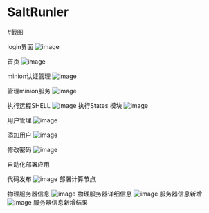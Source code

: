 # SaltRunler
#截图


login界面
![image](https://github.com/kbsonlong/fowl/raw/master/screenshots/login.jpg)

首页
![image](https://github.com/kbsonlong/salt_ruler/blob/master/screenshots/home.png)

minion认证管理
![image](https://github.com/kbsonlong/fowl/raw/master/screenshots/minion_auth_man.png)

管理minion服务
![image](https://github.com/kbsonlong/fowl/blob/master/screenshots/minion_start.png)

执行远程SHELL
![image](https://github.com/kbsonlong/fowl/raw/master/screenshots/command.png)
执行States 模块
![image](https://github.com/kbsonlong/fowl/raw/master/screenshots/STATES_Modules.png)

用户管理
![image](https://github.com/kbsonlong/salt_ruler/blob/master/screenshots/userinfo.png)

添加用户
![image](https://github.com/kbsonlong/salt_ruler/blob/master/screenshots/useradd.png)

修改密码
![image](https://github.com/kbsonlong/salt_ruler/blob/master/screenshots/userchange.png)

自动化部署应用


代码发布
![image](https://github.com/kbsonlong/salt_ruler/blob/master/screenshots/svn.png)
部署计算节点

物理服务器信息
![image](https://github.com/kbsonlong/fowl/raw/master/screenshots/physical_server_info.png)
物理服务器详细信息
![image](https://github.com/kbsonlong/fowl/raw/master/screenshots/physical_server_details_info.png)
服务器信息新增
![image](https://github.com/kbsonlong/fowl/raw/master/screenshots/server_info_add.png)
服务器信息新增结果




